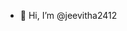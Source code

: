 - 👋 Hi, I’m @jeevitha2412

<!---
jeevitha2412/jeevitha2412 is a ✨ special ✨ repository because its `README.md` (this file) appears on your GitHub profile.
You can click the Preview link to take a look at your changes.
--->
